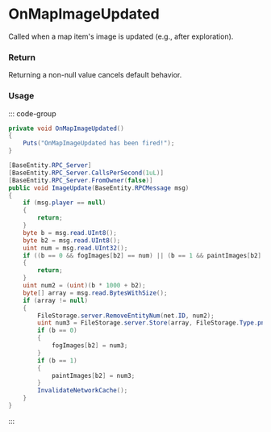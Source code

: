 <Badge type="danger" text="Carbon Compatible"/><Badge type="warning" text="Oxide Compatible"/>
# OnMapImageUpdated
Called when a map item's image is updated (e.g., after exploration).
### Return
Returning a non-null value cancels default behavior.

### Usage
::: code-group
```csharp [Example]
private void OnMapImageUpdated()
{
	Puts("OnMapImageUpdated has been fired!");
}
```
```csharp [Source — Assembly-CSharp @ MapEntity]
[BaseEntity.RPC_Server]
[BaseEntity.RPC_Server.CallsPerSecond(1uL)]
[BaseEntity.RPC_Server.FromOwner(false)]
public void ImageUpdate(BaseEntity.RPCMessage msg)
{
	if (msg.player == null)
	{
		return;
	}
	byte b = msg.read.UInt8();
	byte b2 = msg.read.UInt8();
	uint num = msg.read.UInt32();
	if ((b == 0 && fogImages[b2] == num) || (b == 1 && paintImages[b2] == num))
	{
		return;
	}
	uint num2 = (uint)(b * 1000 + b2);
	byte[] array = msg.read.BytesWithSize();
	if (array != null)
	{
		FileStorage.server.RemoveEntityNum(net.ID, num2);
		uint num3 = FileStorage.server.Store(array, FileStorage.Type.png, net.ID, num2);
		if (b == 0)
		{
			fogImages[b2] = num3;
		}
		if (b == 1)
		{
			paintImages[b2] = num3;
		}
		InvalidateNetworkCache();
	}
}

```
:::
